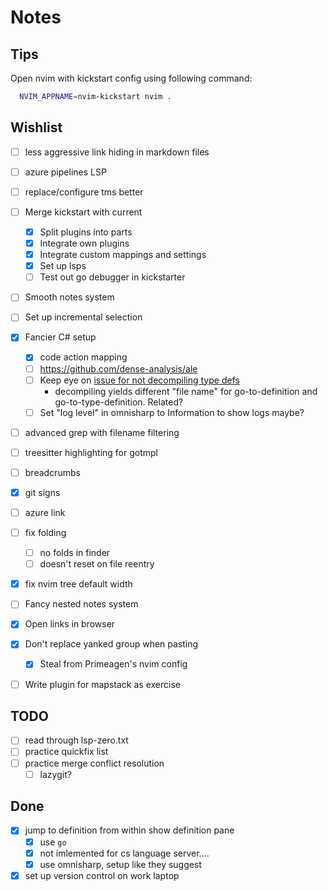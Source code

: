 # Notes

## Tips

Open nvim with kickstart config using following command:
```bash
  NVIM_APPNAME=nvim-kickstart nvim .
```

## Wishlist

- [ ] less aggressive link hiding in markdown files
- [ ] azure pipelines LSP
- [ ] replace/configure tms better
- [ ] Merge kickstart with current 
  - [x] Split plugins into parts
  - [x] Integrate own plugins
  - [x] Integrate custom mappings and settings
  - [x] Set up lsps
  - [ ] Test out go debugger in kickstarter
- [ ] Smooth notes system
- [ ] Set up incremental selection
- [x] Fancier C# setup
  - [x] code action mapping
  - [ ] https://github.com/dense-analysis/ale
  - [ ] Keep eye on [issue for not decompiling type defs](https://github.com/Hoffs/omnisharp-extended-lsp.nvim/issues/26)
    - decompiling yields different "file name" for go-to-definition and go-to-type-definition. Related?
  - [ ] Set "log level" in omnisharp to Information to show logs maybe?
- [ ] advanced grep with filename filtering
- [ ] treesitter highlighting for gotmpl
- [ ] breadcrumbs
- [x] git signs
- [ ] azure link
- [ ] fix folding
  - [ ] no folds in finder
  - [ ] doesn't reset on file reentry
- [x] fix nvim tree default width
- [ ] Fancy nested notes system
- [x] Open links in browser
- [x] Don't replace yanked group when pasting
  - [x] Steal from Primeagen's nvim config
- [ ] Write plugin for mapstack as exercise


## TODO
- [ ] read through lsp-zero.txt
- [ ] practice quickfix list
- [ ] practice merge conflict resolution
  - [ ] lazygit?

## Done

- [x] jump to definition from within show definition pane
  - [x] use `go`
  - [x] not imlemented for cs language server....
  - [x] use omnisharp, setup like they suggest
- [x] set up version control on work laptop
